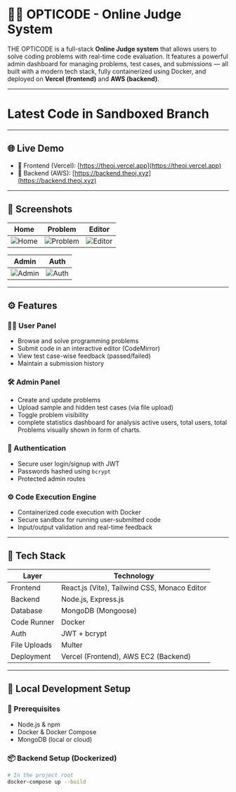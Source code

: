 # 🧑‍⚖️ OPTICODE - Online Judge System

THE OPTICODE is a full-stack **Online Judge system** that allows users to solve coding problems with real-time code evaluation. It features a powerful admin dashboard for managing problems, test cases, and submissions — all built with a modern tech stack, fully containerized using Docker, and deployed on **Vercel (frontend)** and **AWS (backend)**.

---
# Latest Code in Sandboxed Branch
---

## 🌐 Live Demo

- 🔗 Frontend (Vercel): [https://theoj.vercel.app](https://theoj.vercel.app)
- 🔗 Backend (AWS): [https://backend.theoj.xyz](https://backend.theoj.xyz)

---

## 📸 Screenshots

| Home | Problem | Editor |
|------|---------|--------|
| ![Home](https://github.com/user-attachments/assets/c28d619d-3ce8-4a4a-9eba-c8b87340fa0e) | ![Problem](https://github.com/user-attachments/assets/88c09d43-90dd-478a-a4bf-a4215ed8cac9) | ![Editor](https://github.com/user-attachments/assets/654ef453-adb2-404d-a9ff-90aaedaf3430) |

| Admin | Auth |
|-------|------|
| ![Admin](https://github.com/user-attachments/assets/49ea3a73-5775-41d7-a977-6cc60d7679a7) | ![Auth](https://github.com/user-attachments/assets/07ca266f-b415-4481-a2f4-fb9e6d0d4e82) |


---

## ⚙️ Features

### 👨‍🎓 User Panel
- Browse and solve programming problems
- Submit code in an interactive editor (CodeMirror)
- View test case-wise feedback (passed/failed)
- Maintain a submission history

### 🛠️ Admin Panel
- Create and update problems
- Upload sample and hidden test cases (via file upload)
- Toggle problem visibility
- complete statistics dashboard for analysis active users, total users, total Problems visually shown in form of charts.

### 🔐 Authentication
- Secure user login/signup with JWT
- Passwords hashed using `bcrypt`
- Protected admin routes

### ⚙️ Code Execution Engine
- Containerized code execution with Docker
- Secure sandbox for running user-submitted code
- Input/output validation and real-time feedback

---

## 🧰 Tech Stack

| Layer        | Technology                                      |
|--------------|-------------------------------------------------|
| Frontend     | React.js (Vite), Tailwind CSS, Monaco Editor    |
| Backend      | Node.js, Express.js                             |
| Database     | MongoDB (Mongoose)                              |
| Code Runner  | Docker                                          |
| Auth         | JWT + bcrypt                                    |
| File Uploads | Multer                                          |
| Deployment   | Vercel (Frontend), AWS EC2 (Backend)            |

---

## 🚀 Local Development Setup

### 🔧 Prerequisites

- Node.js & npm
- Docker & Docker Compose
- MongoDB (local or cloud)

### 📦 Backend Setup (Dockerized)

```bash
# In the project root
docker-compose up --build
